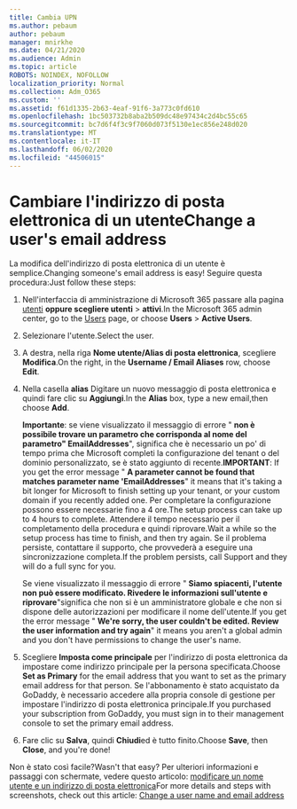 ```yaml
---
title: Cambia UPN
ms.author: pebaum
author: pebaum
manager: mnirkhe
ms.date: 04/21/2020
ms.audience: Admin
ms.topic: article
ROBOTS: NOINDEX, NOFOLLOW
localization_priority: Normal
ms.collection: Adm_O365
ms.custom: ''
ms.assetid: f61d1335-2b63-4eaf-91f6-3a773c0fd610
ms.openlocfilehash: 1bc503732b8aba2b509dc48e97434c2d4bc55c65
ms.sourcegitcommit: bc7d6f4f3c9f7060d073f5130e1ec856e248d020
ms.translationtype: MT
ms.contentlocale: it-IT
ms.lasthandoff: 06/02/2020
ms.locfileid: "44506015"
---
```

# <a name="change-a-users-email-address"></a><span data-ttu-id="40f4b-102">Cambiare l'indirizzo di posta elettronica di un utente</span><span class="sxs-lookup"><span data-stu-id="40f4b-102">Change a user's email address</span></span>

<span data-ttu-id="40f4b-103">La modifica dell'indirizzo di posta elettronica di un utente è semplice.</span><span class="sxs-lookup"><span data-stu-id="40f4b-103">Changing someone's email address is easy!</span></span> <span data-ttu-id="40f4b-104">Seguire questa procedura:</span><span class="sxs-lookup"><span data-stu-id="40f4b-104">Just follow these steps:</span></span>
  
1. <span data-ttu-id="40f4b-105">Nell'interfaccia di amministrazione di Microsoft 365 passare alla pagina [utenti](https://go.microsoft.com/fwlink/p/?linkid=834822) **oppure scegliere utenti** \> **attivi**.</span><span class="sxs-lookup"><span data-stu-id="40f4b-105">In the Microsoft 365 admin center, go to the [Users](https://go.microsoft.com/fwlink/p/?linkid=834822) page, or choose **Users** \> **Active Users**.</span></span>
    
2. <span data-ttu-id="40f4b-106">Selezionare l'utente.</span><span class="sxs-lookup"><span data-stu-id="40f4b-106">Select the user.</span></span>
    
3. <span data-ttu-id="40f4b-107">A destra, nella riga **Nome utente/Alias di posta elettronica**, scegliere **Modifica**.</span><span class="sxs-lookup"><span data-stu-id="40f4b-107">On the right, in the **Username / Email Aliases** row, choose **Edit**.</span></span>
    
4. <span data-ttu-id="40f4b-108">Nella casella **alias** Digitare un nuovo messaggio di posta elettronica e quindi fare clic su **Aggiungi**.</span><span class="sxs-lookup"><span data-stu-id="40f4b-108">In the **Alias** box, type a new email,then choose **Add**.</span></span>
    
    <span data-ttu-id="40f4b-109">**Importante**: se viene visualizzato il messaggio di errore " **non è possibile trovare un parametro che corrisponda al nome del parametro" EmailAddresses**", significa che è necessario un po' di tempo prima che Microsoft completi la configurazione del tenant o del dominio personalizzato, se è stato aggiunto di recente.</span><span class="sxs-lookup"><span data-stu-id="40f4b-109">**IMPORTANT**: If you get the error message " **A parameter cannot be found that matches parameter name 'EmailAddresses**" it means that it's taking a bit longer for Microsoft to finish setting up your tenant, or your custom domain if you recently added one.</span></span> <span data-ttu-id="40f4b-110">Per completare la configurazione possono essere necessarie fino a 4 ore.</span><span class="sxs-lookup"><span data-stu-id="40f4b-110">The setup process can take up to 4 hours to complete.</span></span> <span data-ttu-id="40f4b-111">Attendere il tempo necessario per il completamento della procedura e quindi riprovare.</span><span class="sxs-lookup"><span data-stu-id="40f4b-111">Wait a while so the setup process has time to finish, and then try again.</span></span> <span data-ttu-id="40f4b-112">Se il problema persiste, contattare il supporto, che provvederà a eseguire una sincronizzazione completa.</span><span class="sxs-lookup"><span data-stu-id="40f4b-112">If the problem persists, call Support and they will do a full sync for you.</span></span>
    
    <span data-ttu-id="40f4b-113">Se viene visualizzato il messaggio di errore " **Siamo spiacenti, l'utente non può essere modificato. Rivedere le informazioni sull'utente e riprovare**"significa che non si è un amministratore globale e che non si dispone delle autorizzazioni per modificare il nome dell'utente.</span><span class="sxs-lookup"><span data-stu-id="40f4b-113">If you get the error message " **We're sorry, the user couldn't be edited. Review the user information and try again**" it means you aren't a global admin and you don't have permissions to change the user's name.</span></span>
    
5. <span data-ttu-id="40f4b-114">Scegliere **Imposta come principale** per l'indirizzo di posta elettronica da impostare come indirizzo principale per la persona specificata.</span><span class="sxs-lookup"><span data-stu-id="40f4b-114">Choose **Set as Primary** for the email address that you want to set as the primary email address for that person.</span></span> <span data-ttu-id="40f4b-115">Se l'abbonamento è stato acquistato da GoDaddy, è necessario accedere alla propria console di gestione per impostare l'indirizzo di posta elettronica principale.</span><span class="sxs-lookup"><span data-stu-id="40f4b-115">If you purchased your subscription from GoDaddy, you must sign in to their management console to set the primary email address.</span></span> 
    
6. <span data-ttu-id="40f4b-116">Fare clic su **Salva**, quindi **Chiudi**ed è tutto finito.</span><span class="sxs-lookup"><span data-stu-id="40f4b-116">Choose **Save**, then **Close**, and you're done!</span></span>
    
<span data-ttu-id="40f4b-117">Non è stato così facile?</span><span class="sxs-lookup"><span data-stu-id="40f4b-117">Wasn't that easy?</span></span> <span data-ttu-id="40f4b-118">Per ulteriori informazioni e passaggi con schermate, vedere questo articolo: [modificare un nome utente e un indirizzo di posta elettronica](https://docs.microsoft.com/microsoft-365/admin/add-users/change-a-user-name-and-email-address)</span><span class="sxs-lookup"><span data-stu-id="40f4b-118">For more details and steps with screenshots, check out this article: [Change a user name and email address](https://docs.microsoft.com/microsoft-365/admin/add-users/change-a-user-name-and-email-address)</span></span>
  

